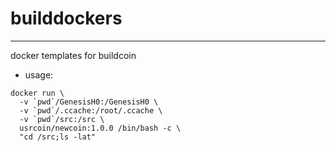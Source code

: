 # builddockers
--------
docker templates for buildcoin
- usage:
```
docker run \
  -v `pwd`/GenesisH0:/GenesisH0 \
  -v `pwd`/.ccache:/root/.ccache \
  -v `pwd`/src:/src \
  usrcoin/newcoin:1.0.0 /bin/bash -c \
  "cd /src;ls -lat"
```
